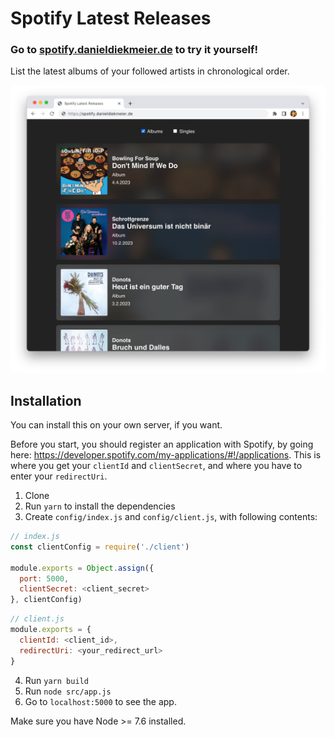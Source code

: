 # Spotify Latest Releases

### Go to [spotify.danieldiekmeier.de](https://spotify.danieldiekmeier.de/) to try it yourself!

List the latest albums of your followed artists in chronological order.

![Screenshot](https://raw.githubusercontent.com/danieldiekmeier/spotify-latest-releases/master/screenshot.jpg)

## Installation

You can install this on your own server, if you want.

Before you start, you should register an application with Spotify, by going here: https://developer.spotify.com/my-applications/#!/applications. This is where you get your `clientId` and `clientSecret`, and where you have to enter your `redirectUri`.

1. Clone
2. Run `yarn` to install the dependencies
3. Create `config/index.js` and `config/client.js`, with following contents:

```js
// index.js
const clientConfig = require('./client')

module.exports = Object.assign({
  port: 5000,
  clientSecret: <client_secret>
}, clientConfig)
```

```js
// client.js
module.exports = {
  clientId: <client_id>,
  redirectUri: <your_redirect_url>
}
```

4. Run `yarn build`
5. Run `node src/app.js`
6. Go to `localhost:5000` to see the app.

Make sure you have Node >= 7.6 installed.
